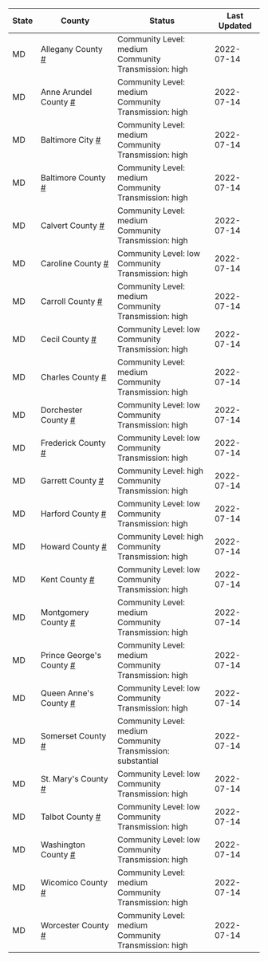 State | County | Status | Last Updated
--- | --- | --- | --- 
MD | Allegany County <a href="#allegany_county">#</a> | <a name="allegany_county"></a>Community Level: medium<br/>Community Transmission: high | 2022-07-14
MD | Anne Arundel County <a href="#anne_arundel_county">#</a> | <a name="anne_arundel_county"></a>Community Level: medium<br/>Community Transmission: high | 2022-07-14
MD | Baltimore City <a href="#baltimore_city">#</a> | <a name="baltimore_city"></a>Community Level: medium<br/>Community Transmission: high | 2022-07-14
MD | Baltimore County <a href="#baltimore_county">#</a> | <a name="baltimore_county"></a>Community Level: medium<br/>Community Transmission: high | 2022-07-14
MD | Calvert County <a href="#calvert_county">#</a> | <a name="calvert_county"></a>Community Level: medium<br/>Community Transmission: high | 2022-07-14
MD | Caroline County <a href="#caroline_county">#</a> | <a name="caroline_county"></a>Community Level: low<br/>Community Transmission: high | 2022-07-14
MD | Carroll County <a href="#carroll_county">#</a> | <a name="carroll_county"></a>Community Level: medium<br/>Community Transmission: high | 2022-07-14
MD | Cecil County <a href="#cecil_county">#</a> | <a name="cecil_county"></a>Community Level: low<br/>Community Transmission: high | 2022-07-14
MD | Charles County <a href="#charles_county">#</a> | <a name="charles_county"></a>Community Level: medium<br/>Community Transmission: high | 2022-07-14
MD | Dorchester County <a href="#dorchester_county">#</a> | <a name="dorchester_county"></a>Community Level: low<br/>Community Transmission: high | 2022-07-14
MD | Frederick County <a href="#frederick_county">#</a> | <a name="frederick_county"></a>Community Level: low<br/>Community Transmission: high | 2022-07-14
MD | Garrett County <a href="#garrett_county">#</a> | <a name="garrett_county"></a>Community Level: high<br/>Community Transmission: high | 2022-07-14
MD | Harford County <a href="#harford_county">#</a> | <a name="harford_county"></a>Community Level: low<br/>Community Transmission: high | 2022-07-14
MD | Howard County <a href="#howard_county">#</a> | <a name="howard_county"></a>Community Level: high<br/>Community Transmission: high | 2022-07-14
MD | Kent County <a href="#kent_county">#</a> | <a name="kent_county"></a>Community Level: low<br/>Community Transmission: high | 2022-07-14
MD | Montgomery County <a href="#montgomery_county">#</a> | <a name="montgomery_county"></a>Community Level: medium<br/>Community Transmission: high | 2022-07-14
MD | Prince George's County <a href="#prince_george's_county">#</a> | <a name="prince_george's_county"></a>Community Level: medium<br/>Community Transmission: high | 2022-07-14
MD | Queen Anne's County <a href="#queen_anne's_county">#</a> | <a name="queen_anne's_county"></a>Community Level: low<br/>Community Transmission: high | 2022-07-14
MD | Somerset County <a href="#somerset_county">#</a> | <a name="somerset_county"></a>Community Level: medium<br/>Community Transmission: substantial | 2022-07-14
MD | St. Mary's County <a href="#st._mary's_county">#</a> | <a name="st._mary's_county"></a>Community Level: low<br/>Community Transmission: high | 2022-07-14
MD | Talbot County <a href="#talbot_county">#</a> | <a name="talbot_county"></a>Community Level: low<br/>Community Transmission: high | 2022-07-14
MD | Washington County <a href="#washington_county">#</a> | <a name="washington_county"></a>Community Level: low<br/>Community Transmission: high | 2022-07-14
MD | Wicomico County <a href="#wicomico_county">#</a> | <a name="wicomico_county"></a>Community Level: medium<br/>Community Transmission: high | 2022-07-14
MD | Worcester County <a href="#worcester_county">#</a> | <a name="worcester_county"></a>Community Level: medium<br/>Community Transmission: high | 2022-07-14

